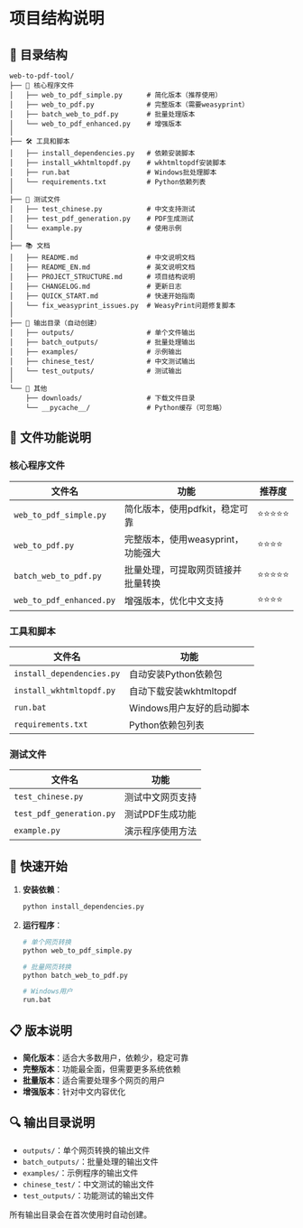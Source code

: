 # 项目结构说明

## 📁 目录结构

```
web-to-pdf-tool/
├── 📄 核心程序文件
│   ├── web_to_pdf_simple.py      # 简化版本（推荐使用）
│   ├── web_to_pdf.py             # 完整版本（需要weasyprint）
│   ├── batch_web_to_pdf.py       # 批量处理版本
│   └── web_to_pdf_enhanced.py    # 增强版本
│
├── 🛠️ 工具和脚本
│   ├── install_dependencies.py   # 依赖安装脚本
│   ├── install_wkhtmltopdf.py    # wkhtmltopdf安装脚本
│   ├── run.bat                   # Windows批处理脚本
│   └── requirements.txt          # Python依赖列表
│
├── 🧪 测试文件
│   ├── test_chinese.py           # 中文支持测试
│   ├── test_pdf_generation.py    # PDF生成测试
│   └── example.py                # 使用示例
│
├── 📚 文档
│   ├── README.md                 # 中文说明文档
│   ├── README_EN.md              # 英文说明文档
│   ├── PROJECT_STRUCTURE.md      # 项目结构说明
│   ├── CHANGELOG.md              # 更新日志
│   ├── QUICK_START.md            # 快速开始指南
│   └── fix_weasyprint_issues.py  # WeasyPrint问题修复脚本
│
├── 📁 输出目录（自动创建）
│   ├── outputs/                  # 单个文件输出
│   ├── batch_outputs/            # 批量处理输出
│   ├── examples/                 # 示例输出
│   ├── chinese_test/             # 中文测试输出
│   └── test_outputs/             # 测试输出
│
└── 📁 其他
    ├── downloads/                # 下载文件目录
    └── __pycache__/              # Python缓存（可忽略）
```

## 🔧 文件功能说明

### 核心程序文件

| 文件名 | 功能 | 推荐度 |
|--------|------|--------|
| `web_to_pdf_simple.py` | 简化版本，使用pdfkit，稳定可靠 | ⭐⭐⭐⭐⭐ |
| `web_to_pdf.py` | 完整版本，使用weasyprint，功能强大 | ⭐⭐⭐⭐ |
| `batch_web_to_pdf.py` | 批量处理，可提取网页链接并批量转换 | ⭐⭐⭐⭐⭐ |
| `web_to_pdf_enhanced.py` | 增强版本，优化中文支持 | ⭐⭐⭐⭐ |

### 工具和脚本

| 文件名 | 功能 |
|--------|------|
| `install_dependencies.py` | 自动安装Python依赖包 |
| `install_wkhtmltopdf.py` | 自动下载安装wkhtmltopdf |
| `run.bat` | Windows用户友好的启动脚本 |
| `requirements.txt` | Python依赖包列表 |

### 测试文件

| 文件名 | 功能 |
|--------|------|
| `test_chinese.py` | 测试中文网页支持 |
| `test_pdf_generation.py` | 测试PDF生成功能 |
| `example.py` | 演示程序使用方法 |

## 🚀 快速开始

1. **安装依赖**：
   ```bash
   python install_dependencies.py
   ```

2. **运行程序**：
   ```bash
   # 单个网页转换
   python web_to_pdf_simple.py
   
   # 批量网页转换
   python batch_web_to_pdf.py
   
   # Windows用户
   run.bat
   ```

## 📋 版本说明

- **简化版本**：适合大多数用户，依赖少，稳定可靠
- **完整版本**：功能最全面，但需要更多系统依赖
- **批量版本**：适合需要处理多个网页的用户
- **增强版本**：针对中文内容优化

## 🔍 输出目录说明

- `outputs/`：单个网页转换的输出文件
- `batch_outputs/`：批量处理的输出文件
- `examples/`：示例程序的输出文件
- `chinese_test/`：中文测试的输出文件
- `test_outputs/`：功能测试的输出文件

所有输出目录会在首次使用时自动创建。 